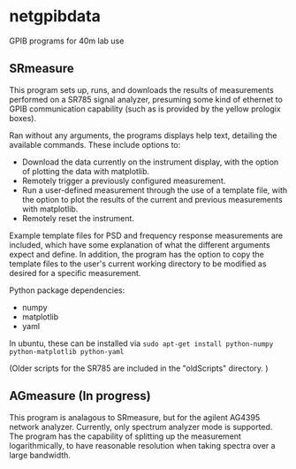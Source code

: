 netgpibdata
===========

GPIB programs for 40m lab use

SRmeasure
---------
This program sets up, runs, and downloads the results of measurements performed on a SR785 signal analyzer, presuming some kind of ethernet to GPIB communication capability (such as is provided by the yellow prologix boxes). 

Ran without any arguments, the programs displays help text, detailing the available commands. These include options to:

- Download the data currently on the instrument display, with the option of plotting the data with matplotlib.
- Remotely trigger a previously configured measurement.
- Run a user-defined measurement through the use of a template file, with the option to plot the results of the current and previous measurements with matplotlib. 
- Remotely reset the instrument.

Example template files for PSD and frequency response measurements are included, which have some explanation of what the different arguments expect and define. In addition, the program has the option to copy the template files to the user's current working directory to be modified as desired for a specific measurement. 

Python package dependencies:
- numpy
- matplotlib
- yaml 

In ubuntu, these can be installed via `sudo apt-get install python-numpy python-matplotlib python-yaml`

(Older scripts for the SR785 are included in the "oldScripts" directory. )

AGmeasure (In progress)
-----------------------
This program is analagous to SRmeasure, but for the agilent AG4395 network analyzer. 
Currently, only spectrum analyzer mode is supported. The program has the capability of splitting up the measurement logarithmically, to have reasonable resolution when taking spectra over a large bandwidth. 
